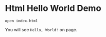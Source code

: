 Html Hello World Demo
=====================

```
open index.html
```

You will see `Hello, World!` on page.